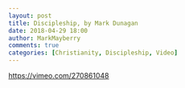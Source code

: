 ```yaml
---
layout: post
title: Discipleship, by Mark Dunagan
date: 2018-04-29 18:00
author: MarkMayberry
comments: true
categories: [Christianity, Discipleship, Video]
---
```

https://vimeo.com/270861048
